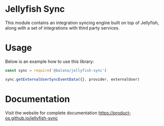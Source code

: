 # Jellyfish Sync

This module contains an integration syncing engine built on top of Jellyfish,
along with a set of integrations with third party services.

# Usage

Below is an example how to use this library:

```js
const sync = require('@balena/jellyfish-sync')

sync.getExternalUserSyncEventData({}, provider, externalUser)
```

# Documentation

Visit the website for complete documentation https://product-os.github.io/jellyfish-sync